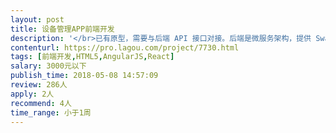 ```yaml
---                
layout: post       
title: 设备管理APP前端开发           
description: '</br>已有原型，需要与后端 API 接口对接。后端是微服务架构，提供 SwaggerUI API接口文档。</br></br>以vue为主要技术栈。</br></br>说明：</br>1. 初次合作我们有严格的流程要求，请认证思考一下要求，认真投递。</br>2. 我们的费用预估不是时薪，是按成果和项目阶段时间点要求。</br></br>基本要求:</br>- 熟悉 HTTP, HTML/CSS/JS</br>- 熟悉 vue 技术栈</br>- 了解 SwaggerUI API</br></br>加分项：</br>- 远程/自由职业（项目周期内投入有保障）</br>- 可以长期合作</br></br>联系我们请提供（必选项）：</br>- 胜任理由</br>- 1个vue的项目案例</br>- 个人简历 (含 github, blog 地址)</br>'     
contenturl: https://pro.lagou.com/project/7730.html      
tags: [前端开发,HTML5,AngularJS,React]            
salary: 3000元以下          
publish_time: 2018-05-08 14:57:09         
review: 286人                   
apply: 2人                   
recommend: 4人                   
time_range: 小于1周              
---                 
```

